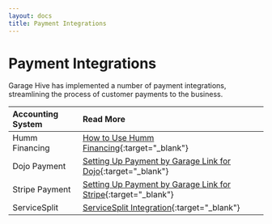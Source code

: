 ```yaml
---
layout: docs
title: Payment Integrations
---
```


# Payment Integrations
Garage Hive has implemented a number of payment integrations, streamlining the process of customer payments to the business.

| Accounting System | Read More                                                                                                        |
| :---------------- | :--------------------------------------------------------------------------------------------------------------- |
| Humm Financing    | [How to Use Humm Financing](garagehive-humm-financing.html){:target="_blank"}                                    |
| Dojo Payment      | [Setting Up Payment by Garage Link for Dojo](garagehive-setting-up-payment-by-glink-dojo.html){:target="_blank"} |
| Stripe Payment    | [Setting Up Payment by Garage Link for Stripe](garagehive-stripe-integration.html){:target="_blank"}             |
| ServiceSplit      | [ServiceSplit Integration](garagehive-servicesplit-integration.html){:target="_blank"}                           |

